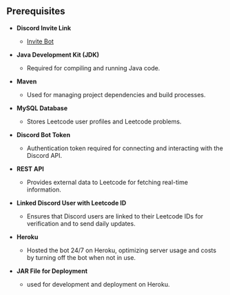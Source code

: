 ## Prerequisites

- **Discord Invite Link**
  - [Invite Bot](https://discord.com/oauth2/authorize?client_id=1247618641189539955&scope=bot&permissions=PERMISSIONS_INTEGER)

- **Java Development Kit (JDK)**
  - Required for compiling and running Java code.

- **Maven**
  - Used for managing project dependencies and build processes.

- **MySQL Database**
  - Stores Leetcode user profiles and Leetcode problems.

- **Discord Bot Token**
  - Authentication token required for connecting and interacting with the Discord API.

- **REST API**
  - Provides external data to Leetcode for fetching real-time information.


- **Linked Discord User with Leetcode ID**
  - Ensures that Discord users are linked to their Leetcode IDs for verification and to send daily updates.

- **Heroku**
  - Hosted the bot 24/7 on Heroku, optimizing server usage and costs by turning off the bot when not in use.

- **JAR File for Deployment**
  - used  for development and deployment on Heroku.